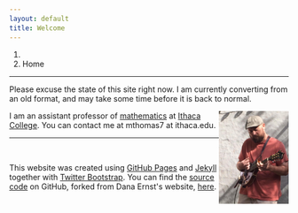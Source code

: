 ```yaml
---
layout: default
title: Welcome
---
```


<ol class="breadcrumb">
  <li><a href="/"><i class="fa fa-home"></i></a></li>
  <li class="active">Home</li>
</ol>

---

Please excuse the state of this site right now. I am currently converting from an old format, and may take some time before it is back to normal.

<img style="float: right; width: 25%; height: 25%" src="images/me.jpg"/>

I am an assistant professor of [mathematics](https://www.ithaca.edu/hs/depts/math/) at [Ithaca College](https://www.ithaca.edu/). You can contact me at mthomas7 at ithaca.edu.

---
<br>

This website was created using <a href="https://pages.github.com">GitHub Pages</a> and <a href="http://jekyllrb.com">Jekyll</a> together with <a href="http://getbootstrap.com">Twitter Bootstrap</a>. You can find the <a href="https://github.com/mthomas7/mthomas7.github.io">source code</a> on GitHub, forked from Dana Ernst's website, <a href="https://dcernst.github.io">here</a>.
